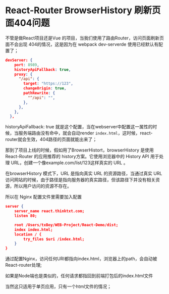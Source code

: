 # React-Router BrowserHistory 刷新页面404问题

不管是做React项目还是Vue 的项目，当我们使用了路由Router，访问页面刷新页面不会出现 404的情况，这是因为在  webpack dev-serverde 使用已经默认有配置了；

```json
devServer: {
    port: 8989,
    historyApiFallback: true,
    proxy: {
      "/api": {
        target: "https://123",
        changeOrigin: true,
        pathRewrite: {
          "^/api": "",
        },
      },
    },
  },
```

historyApiFallback: true  就是这个配置，当在webserver中配置这一属性的时候，当服务端路由没有命中，就会自动render `index.html`，这时候，react-router就会生效，404路径的页面就能出来了；

那到了项目上线的时候，假如用了BrowserHistort，browserHistory 是使用 React-Router 的应用推荐的 history方案。它使用浏览器中的 History API 用于处理 URL，创建一个像example.com/list/123这样真实的 URL 。

在browserHistory 模式下，URL 是指向真实 URL 的资源路径，当通过真实 URL 访问网站的时候，由于路径是指向服务器的真实路径，但该路径下并没有相关资源，所以用户访问的资源不存在。

所以在 Nginx 配置文件里需要加入配置

```json
server {
	server_name react.thinktxt.com;
	listen 80;

	root /Users/txBoy/WEB-Project/React-Demo/dist;
	index index.html;
	location / {
    	try_files $uri /index.html;
  	}
}
```

通过配置Nginx，访问任何URI都指向index.html，浏览器上的path，会自动被React-router处理;

如果是Node端也是类似的，任何请求都指回到前端打包后的index.html文件

当然这只适用于单页应用，只有一个html文件的情况；

